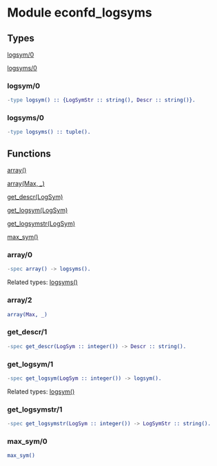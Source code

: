 # Module econfd_logsyms

## Types

[logsym/0](#logsym0)

[logsyms/0](#logsyms0)

### logsym/0

```erlang
-type logsym() :: {LogSymStr :: string(), Descr :: string()}.
```

### logsyms/0

```erlang
-type logsyms() :: tuple().
```

## Functions

[array()](#array0)

[array(Max, \_)](#array2)

[get\_descr(LogSym)](#get_descr1)

[get\_logsym(LogSym)](#get_logsym1)

[get\_logsymstr(LogSym)](#get_logsymstr1)

[max\_sym()](#max_sym0)

### array/0

```erlang
-spec array() -> logsyms().
```

Related types: [logsyms()](#logsyms0)

### array/2

```erlang
array(Max, _)
```

### get_descr/1

```erlang
-spec get_descr(LogSym :: integer()) -> Descr :: string().
```

### get_logsym/1

```erlang
-spec get_logsym(LogSym :: integer()) -> logsym().
```

Related types: [logsym()](#logsym0)

### get_logsymstr/1

```erlang
-spec get_logsymstr(LogSym :: integer()) -> LogSymStr :: string().
```

### max_sym/0

```erlang
max_sym()
```
